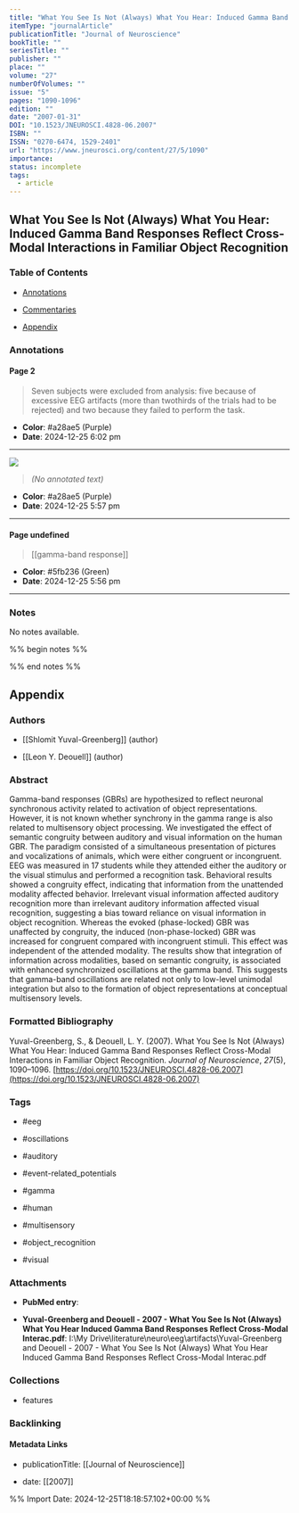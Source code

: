 ```yaml
---
title: "What You See Is Not (Always) What You Hear: Induced Gamma Band Responses Reflect Cross-Modal Interactions in Familiar Object Recognition"
itemType: "journalArticle"
publicationTitle: "Journal of Neuroscience"
bookTitle: ""
seriesTitle: ""
publisher: ""
place: ""
volume: "27"
numberOfVolumes: ""
issue: "5"
pages: "1090-1096"
edition: ""
date: "2007-01-31"
DOI: "10.1523/JNEUROSCI.4828-06.2007"
ISBN: ""
ISSN: "0270-6474, 1529-2401"
url: "https://www.jneurosci.org/content/27/5/1090"
importance: 
status: incomplete
tags:
  - article
---
```


## What You See Is Not (Always) What You Hear: Induced Gamma Band Responses Reflect Cross-Modal Interactions in Familiar Object Recognition

### Table of Contents

- [Annotations](#annotations)

+ [Commentaries](#commentaries)

- [Appendix](#appendix)

### Annotations




#### Page 2







> Seven subjects were excluded from analysis: five because of excessive EEG artifacts (more than twothirds of the trials had to be rejected) and two because they failed to perform the task.





- **Color**: #a28ae5 (Purple)
- **Date**: 2024-12-25 6:02 pm

---




![](<0 - Supplementary/images/yuval-greenbergWhatYouSee2007.md/image-2-x41-y534.png>)



> *(No annotated text)*




- **Color**: #a28ae5 (Purple)
- **Date**: 2024-12-25 5:57 pm

---



#### Page undefined








> [[gamma-band response]]





- **Color**: #5fb236 (Green)
- **Date**: 2024-12-25 5:56 pm

---





### Notes


No notes available.


%% begin notes %%

<!-- Write your personal notes here -->

%% end notes %%

## Appendix

### Authors


- [[Shlomit Yuval-Greenberg]] (author)

- [[Leon Y. Deouell]] (author)



### Abstract

Gamma-band responses (GBRs) are hypothesized to reflect neuronal synchronous activity related to activation of object representations. However, it is not known whether synchrony in the gamma range is also related to multisensory object processing. We investigated the effect of semantic congruity between auditory and visual information on the human GBR. The paradigm consisted of a simultaneous presentation of pictures and vocalizations of animals, which were either congruent or incongruent. EEG was measured in 17 students while they attended either the auditory or the visual stimulus and performed a recognition task. Behavioral results showed a congruity effect, indicating that information from the unattended modality affected behavior. Irrelevant visual information affected auditory recognition more than irrelevant auditory information affected visual recognition, suggesting a bias toward reliance on visual information in object recognition. Whereas the evoked (phase-locked) GBR was unaffected by congruity, the induced (non-phase-locked) GBR was increased for congruent compared with incongruent stimuli. This effect was independent of the attended modality. The results show that integration of information across modalities, based on semantic congruity, is associated with enhanced synchronized oscillations at the gamma band. This suggests that gamma-band oscillations are related not only to low-level unimodal integration but also to the formation of object representations at conceptual multisensory levels.


### Formatted Bibliography

Yuval-Greenberg, S., & Deouell, L. Y. (2007). What You See Is Not (Always) What You Hear: Induced Gamma Band Responses Reflect Cross-Modal Interactions in Familiar Object Recognition. _Journal of Neuroscience_, _27_(5), 1090–1096. [https://doi.org/10.1523/JNEUROSCI.4828-06.2007](https://doi.org/10.1523/JNEUROSCI.4828-06.2007)


### Tags


- #eeg

- #oscillations

- #auditory

- #event-related_potentials

- #gamma

- #human

- #multisensory

- #object_recognition

- #visual




### Attachments


- **PubMed entry**: 

- **Yuval-Greenberg and Deouell - 2007 - What You See Is Not (Always) What You Hear Induced Gamma Band Responses Reflect Cross-Modal Interac.pdf**: I:\My Drive\literature\neuro\eeg\artifacts\Yuval-Greenberg and Deouell - 2007 - What You See Is Not (Always) What You Hear Induced Gamma Band Responses Reflect Cross-Modal Interac.pdf




### Collections


- features





### Backlinking


#### Metadata Links


- publicationTitle: [[Journal of Neuroscience]]




- date: [[2007]]





<!-- Any additional notes or comments -->


%% Import Date: 2024-12-25T18:18:57.102+00:00 %%
